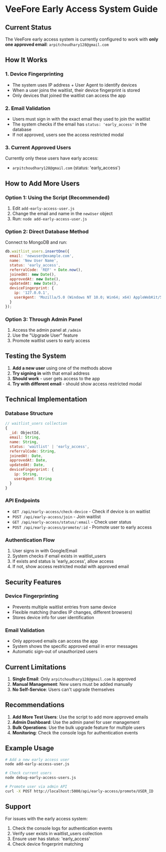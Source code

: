# VeeFore Early Access System Guide

## Current Status

The VeeFore early access system is currently configured to work with **only one approved email**: `arpitchoudhary128@gmail.com`

## How It Works

### 1. Device Fingerprinting
- The system uses IP address + User Agent to identify devices
- When a user joins the waitlist, their device fingerprint is stored
- Only devices that joined the waitlist can access the app

### 2. Email Validation
- Users must sign in with the exact email they used to join the waitlist
- The system checks if the email has `status: 'early_access'` in the database
- If not approved, users see the access restricted modal

### 3. Current Approved Users
Currently only these users have early access:
- `arpitchoudhary128@gmail.com` (status: 'early_access')

## How to Add More Users

### Option 1: Using the Script (Recommended)
1. Edit `add-early-access-user.js`
2. Change the email and name in the `newUser` object
3. Run: `node add-early-access-user.js`

### Option 2: Direct Database Method
Connect to MongoDB and run:
```javascript
db.waitlist_users.insertOne({
  email: 'newuser@example.com',
  name: 'New User Name',
  status: 'early_access',
  referralCode: 'REF' + Date.now(),
  joinedAt: new Date(),
  approvedAt: new Date(),
  updatedAt: new Date(),
  deviceFingerprint: {
    ip: '127.0.0.1',
    userAgent: 'Mozilla/5.0 (Windows NT 10.0; Win64; x64) AppleWebKit/537.36'
  }
});
```

### Option 3: Through Admin Panel
1. Access the admin panel at `/admin`
2. Use the "Upgrade User" feature
3. Promote waitlist users to early access

## Testing the System

1. **Add a new user** using one of the methods above
2. **Try signing in** with that email address
3. **Should work** - user gets access to the app
4. **Try with different email** - should show access restricted modal

## Technical Implementation

### Database Structure
```javascript
// waitlist_users collection
{
  _id: ObjectId,
  email: String,
  name: String,
  status: 'waitlist' | 'early_access',
  referralCode: String,
  joinedAt: Date,
  approvedAt: Date,
  updatedAt: Date,
  deviceFingerprint: {
    ip: String,
    userAgent: String
  }
}
```

### API Endpoints
- `GET /api/early-access/check-device` - Check if device is on waitlist
- `POST /api/early-access/join` - Join waitlist
- `GET /api/early-access/status/:email` - Check user status
- `POST /api/early-access/promote/:id` - Promote user to early access

### Authentication Flow
1. User signs in with Google/Email
2. System checks if email exists in waitlist_users
3. If exists and status is 'early_access', allow access
4. If not, show access restricted modal with approved email

## Security Features

### Device Fingerprinting
- Prevents multiple waitlist entries from same device
- Flexible matching (handles IP changes, different browsers)
- Stores device info for user identification

### Email Validation
- Only approved emails can access the app
- System shows the specific approved email in error messages
- Automatic sign-out of unauthorized users

## Current Limitations

1. **Single Email**: Only `arpitchoudhary128@gmail.com` is approved
2. **Manual Management**: New users must be added manually
3. **No Self-Service**: Users can't upgrade themselves

## Recommendations

1. **Add More Test Users**: Use the script to add more approved emails
2. **Admin Dashboard**: Use the admin panel for user management
3. **Bulk Operations**: Use the bulk upgrade feature for multiple users
4. **Monitoring**: Check the console logs for authentication events

## Example Usage

```bash
# Add a new early access user
node add-early-access-user.js

# Check current users
node debug-early-access-users.js

# Promote user via admin API
curl -X POST http://localhost:5000/api/early-access/promote/USER_ID
```

## Support

For issues with the early access system:
1. Check the console logs for authentication events
2. Verify user exists in waitlist_users collection
3. Ensure user has status: 'early_access'
4. Check device fingerprint matching